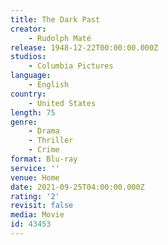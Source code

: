 ```yaml
---
title: The Dark Past
creator:
    - Rudolph Maté
release: 1948-12-22T00:00:00.000Z
studios:
    - Columbia Pictures
language:
    - English
country:
    - United States
length: 75
genre:
    - Drama
    - Thriller
    - Crime
format: Blu-ray
service: ''
venue: Home
date: 2021-09-25T04:00:00.000Z
rating: '2'
revisit: false
media: Movie
id: 43453
---
```



